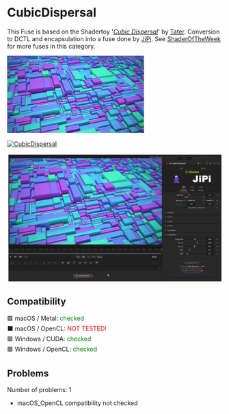 # CubicDispersal

This Fuse is based on the Shadertoy '_[Cubic Dispersal](https://www.shadertoy.com/view/fldXWS)_' by [Tater](https://www.shadertoy.com/user/Tater). Conversion to DCTL and encapsulation into a fuse done by [JiPi](../../Site/Profiles/JiPi.md). See [ShaderOfTheWeek](README.md) for more fuses in this category.

[![CubicDispersal Thumbnail](CubicDispersal.png)](https://www.shadertoy.com/view/fldXWS "View on Shadertoy.com")



<!-- +++ DO NOT REMOVE THIS COMMENT +++ DO NOT ADD OR EDIT ANY TEXT BEFORE THIS LINE +++ IT WOULD BE A REALLY BAD IDEA +++ -->

[![CubicDispersal](https://user-images.githubusercontent.com/78935215/168441827-e06b134f-7c7b-4321-86ec-589a4ffb8ba4.gif)](CubicDispersal.fuse)


[![Thumbnail](CubicDispersal_screenshot.png)](https://www.shadertoy.com/view/fldXWS "View on Shadertoy.com")

<!-- +++ DO NOT REMOVE THIS COMMENT +++ DO NOT EDIT ANY TEXT THAT COMES AFTER THIS LINE +++ TRUST ME: JUST DON'T DO IT +++ -->

## Compatibility

🟩 macOS / Metal: <span style="color:green; ">checked</span><br />
⬛ macOS / OpenCL: <span style="color:red; ">NOT TESTED!</span><br />
🟩 Windows / CUDA: <span style="color:green; ">checked</span><br />
🟩 Windows / OpenCL: <span style="color:green; ">checked</span><br />


## Problems

Number of problems: 1

- macOS_OpenCL compatibility not checked



